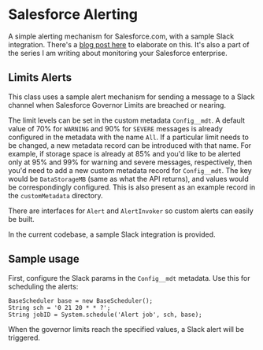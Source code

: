 # Salesforce Alerting

A simple alerting mechanism for Salesforce.com, with a sample Slack integration. There's a [blog post here](https://rohitmacherla.com/slack-alerts-for-salesforce) to elaborate on this. It's also a part of the series I am writing about monitoring your Salesforce enterprise.

## Limits Alerts

This class uses a sample alert mechanism for sending a message to a Slack channel when Salesforce Governor Limits are breached or nearing.

The limit levels can be set in the custom metadata `Config__mdt`. A default value of 70% for `WARNING` and 90% for `SEVERE` messages is already configured in the metadata with the name `All`. If a particular limit needs to be changed, a new metadata record can be introduced with that name. For example, if storage space is already at 85% and you'd like to be alerted only at 95% and 99% for warning and severe messages, respectively, then you'd need to add a new custom metadata record for `Config__mdt`. The key would be `DataStorageMB` (same as what the API returns), and values would be correspondingly configured. This is also present as an example record in the `customMetadata` directory.

There are interfaces for `Alert` and `AlertInvoker` so custom alerts can easily be built.

In the current codebase, a sample Slack integration is provided.

## Sample usage

First, configure the Slack params in the `Config__mdt` metadata.
Use this for scheduling the alerts:

```
BaseScheduler base = new BaseScheduler();
String sch = '0 21 20 * * ?';
String jobID = System.schedule('Alert job', sch, base);
```

When the governor limits reach the specified values, a Slack alert will be triggered.
